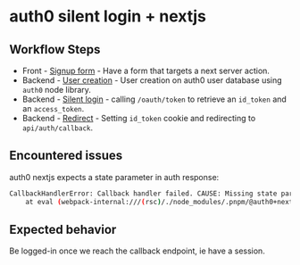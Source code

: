 # auth0 silent login + nextjs

## Workflow Steps

- Front - [Signup form](./src/app/page.tsx) - Have a form that targets a next server action.
- Backend - [User creation](./src/server/create-user.ts) - User creation on auth0 user database using `auth0` node library.
- Backend - [Silent login](./src/server/silent-login.ts) - calling `/oauth/token` to retrieve an `id_token` and an `access_token`.
- Backend - [Redirect](./src/app/_form/create-user-and-silent-login.action.ts) - Setting `id_token` cookie and redirecting to `api/auth/callback`.

## Encountered issues

auth0 nextjs expects a state parameter in auth response:

```bash
CallbackHandlerError: Callback handler failed. CAUSE: Missing state parameter in Authorization Response.
    at eval (webpack-internal:///(rsc)/./node_modules/.pnpm/@auth0+nextjs-auth0@3.5.0_next@14.2.4_react-dom@18.3.1_react@18.3.1__react@18.3.1_/node_modules/@auth0/nextjs-auth0/dist/handlers/callback.js:64:15)
```

## Expected behavior

Be logged-in once we reach the callback endpoint, ie have a session.
